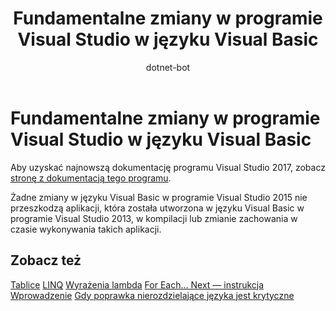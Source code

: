﻿---
title: Fundamentalne zmiany w programie Visual Studio w języku Visual Basic
ms.date: 07/20/2015
ms.prod: .net
ms.technology:
- devlang-visual-basic
ms.topic: article
helpviewer_keywords:
- breaking changes [Visual Basic]
ms.assetid: 708fb176-35eb-4cbc-a6e7-a04c6e3bdaff
caps.latest.revision: 49
author: dotnet-bot
ms.author: dotnetcontent
ms.openlocfilehash: 37c4911b7679d24b23a339b392061923527840e2
ms.sourcegitcommit: 4f3fef493080a43e70e951223894768d36ce430a
ms.translationtype: MT
ms.contentlocale: pl-PL
ms.lasthandoff: 11/21/2017
---
# <a name="visual-basic-breaking-changes-in-visual-studio"></a>Fundamentalne zmiany w programie Visual Studio w języku Visual Basic

Aby uzyskać najnowszą dokumentację programu Visual Studio 2017, zobacz [stronę z dokumentacją tego programu](http://docs.microsoft.com/visualstudio/).

Żadne zmiany w języku Visual Basic w programie Visual Studio 2015 nie przeszkodzą aplikacji, która została utworzona w języku Visual Basic w programie Visual Studio 2013, w kompilacji lub zmianie zachowania w czasie wykonywania takich aplikacji.

## <a name="see-also"></a>Zobacz też

 [Tablice](../../visual-basic/programming-guide/language-features/arrays/index.md)
 [LINQ](../../visual-basic/programming-guide/language-features/linq/index.md)
 [Wyrażenia lambda](../../visual-basic/programming-guide/language-features/procedures/lambda-expressions.md)
 [For Each... Next — instrukcja](../../visual-basic/language-reference/statements/for-each-next-statement.md)
 [Wprowadzenie](../../visual-basic/getting-started/index.md)
 [Gdy poprawka nierozdzielające języka jest krytyczne](http://go.microsoft.com/fwlink/?LinkId=259542)
